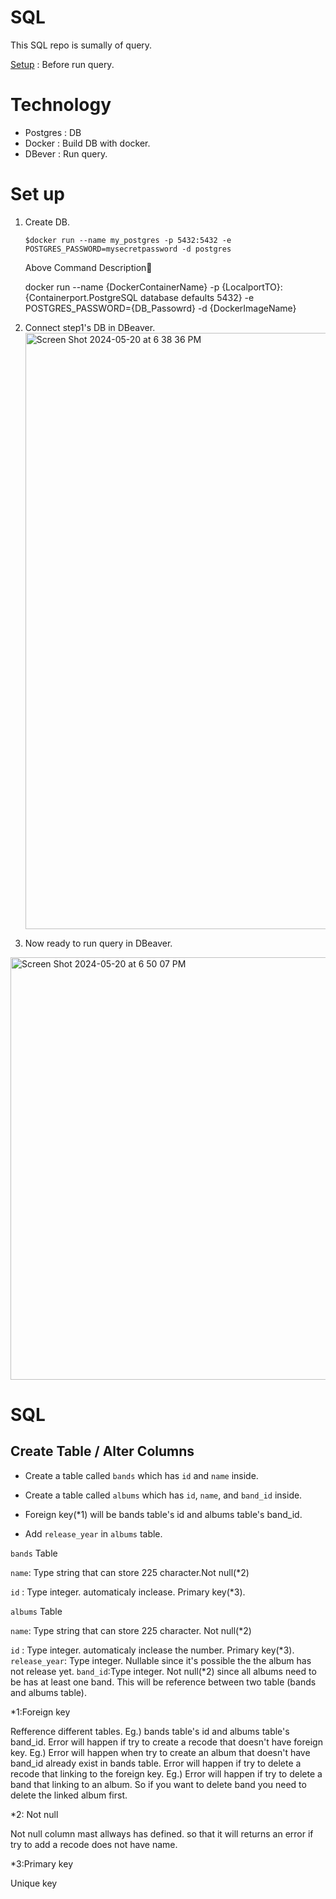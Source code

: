 # SQL

This SQL repo is sumally of query.

[Setup](https://github.com/hikaori/SQL/edit/main/README.md#set-up) : Before run query.

# Technology

- Postgres : DB
- Docker : Build DB with docker.
- DBever : Run query.

# Set up

1. Create DB.

   `$docker run --name my_postgres -p 5432:5432 -e POSTGRES_PASSWORD=mysecretpassword -d postgres`

   Above Command Description🔽

   docker run --name {DockerContainerName} -p {LocalportTO}:{Containerport.PostgreSQL database defaults 5432} -e POSTGRES_PASSWORD={DB_Passowrd} -d {DockerImageName}

2. Connect step1's DB in DBeaver.
   <img width="954" alt="Screen Shot 2024-05-20 at 6 38 36 PM" src="https://github.com/hikaori/SQL/assets/23109342/d906cc38-67dd-42ac-8f05-319c8fc31767">

3. Now ready to run query in DBeaver.

<img width="676" alt="Screen Shot 2024-05-20 at 6 50 07 PM" src="https://github.com/hikaori/SQL/assets/23109342/25e11cf4-e5fc-4d14-bbe6-6c7522e745e3">

# SQL

## Create Table / Alter Columns

- Create a table called `bands` which has `id` and `name` inside.
- Create a table called `albums` which has `id`, `name`, and `band_id` inside.

- Foreign key(\*1) will be bands table's id and albums table's band_id.
- Add `release_year` in `albums` table.

`bands` Table

`name`: Type string that can store 225 character.Not null(\*2)

`id` : Type integer. automaticaly inclease. Primary key(\*3).

`albums` Table

`name`: Type string that can store 225 character. Not null(\*2)

`id` : Type integer. automaticaly inclease the number. Primary key(\*3).
`release_year`: Type integer. Nullable since it's possible the the album has not release yet.
`band_id`:Type integer. Not null(\*2) since all albums need to be has at least one band. This will be reference between two table (bands and albums table).

\*1:Foreign key

Refference different tables. Eg.) bands table's id and albums table's band_id.
Error will happen if try to create a recode that doesn't have foreign key.
Eg.) Error will happen when try to create an album that doesn't have band_id already exist in bands table.
Error will happen if try to delete a recode that linking to the foreign key.
Eg.) Error will happen if try to delete a band that linking to an album. So if you want to delete band you need to delete the linked album first.

\*2: Not null

Not null column mast allways has defined. so that it will returns an error if try to add a recode does not have name.

\*3:Primary key

Unique key
